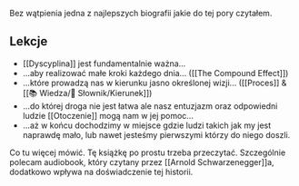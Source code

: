 Bez wątpienia jedna z najlepszych biografii jakie do tej pory czytałem.

## Lekcje
- [[Dyscyplina]] jest fundamentalnie ważna...
- ...aby realizować małe kroki każdego dnia... ([[The Compound Effect]])
- ...które prowadzą nas w kierunku jasno określonej wizji... ([[Proces]] & [[📚 Wiedza/📑 Słownik/Kierunek]])
- ...do której droga nie jest łatwa ale nasz entuzjazm oraz odpowiedni ludzie [[Otoczenie]] mogą nam w jej pomoc...
- ...aż w końcu dochodzimy w miejsce gdzie ludzi takich jak my jest naprawdę mało, lub nawet jesteśmy pierwszymi którzy do niego doszli. 

Co tu więcej mówić. Tę książkę po prostu trzeba przeczytać. Szczególnie polecam audiobook, który czytany przez [[Arnold Schwarzenegger]]a, dodatkowo wpływa na doświadczenie tej historii.